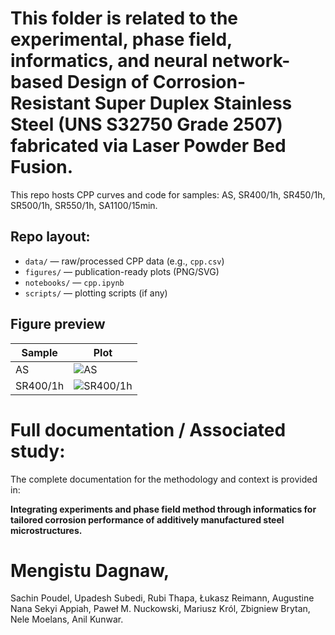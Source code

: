 # This folder is related to the experimental, phase field, informatics, and neural network-based Design of Corrosion-Resistant Super Duplex Stainless Steel (UNS S32750 Grade 2507) fabricated via Laser Powder Bed Fusion. 

This repo hosts CPP curves and code for samples: AS, SR400/1h, SR450/1h, SR500/1h, SR550/1h, SA1100/15min.

## Repo layout:
- `data/` — raw/processed CPP data (e.g., `cpp.csv`)
- `figures/` — publication-ready plots (PNG/SVG)
- `notebooks/` — `cpp.ipynb`
- `scripts/` — plotting scripts (if any)

## Figure preview
| Sample | Plot |
|---|---|
| AS | ![AS](figures/CPP_AS.png) |
| SR400/1h | ![SR400/1h](figures/CPP_SR400_1h.png) |


# Full documentation / Associated study: 
The complete documentation for the methodology and context is provided in:

**Integrating experiments and phase field method through informatics for tailored corrosion performance of additively manufactured steel microstructures.**  
# Mengistu Dagnaw, 
Sachin Poudel, Upadesh Subedi, Rubi Thapa, Łukasz Reimann, Augustine Nana Sekyi Appiah, Paweł M. Nuckowski, Mariusz Król, Zbigniew Brytan, Nele Moelans, Anil Kunwar.




